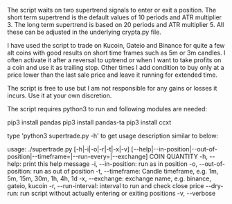 The script waits on two supertrend signals to enter or exit a position. The short term supertrend is the default values of 10 periods and ATR multiplier 3. The long term supertrend is based on 20 periods and ATR multiplier 5. All these can be adjusted in the underlying crypta.py file.

I have used the script to trade on Kucoin, Gateio and Binance for quite a few alt coins with good results on short time frames such as 5m or 3m candles. I often activate it after a reversal to uptrend or when I want to take profits on a coin and use it as trailing stop. Other times I add condition to buy only at a price lower than the last sale price and leave it running for extended time. 

The script is free to use but I am not responsible for any gains or losses it incurs. Use it at your own discretion.

The script requires python3 to run and following modules are needed:

pip3 install pandas
pip3 install pandas-ta
pip3 install ccxt

type 'python3 supertrade.py -h' to get usage description similar to below:

usage: ./supertrade.py [-h|-i|-o|-r|-t|-x|-v] [--help|--in-position|--out-of-position|--timeframe=|--run-every=|--exchange] COIN QUANTITY
        -h, --help: print this help message
        -i, --in-position: run as in position
        -o, --out-of-position: run as out of position
        -t, --timeframe: Candle timeframe, e.g. 1m, 5m, 15m, 30m, 1h, 4h, 1d
        -x, --exchange: exchange name, e.g. binance, gateio, kucoin
        -r, --run-interval: interval to run and check close price 
        --dry-run: run script without actually entering or exiting positions
        -v, --verbose 

